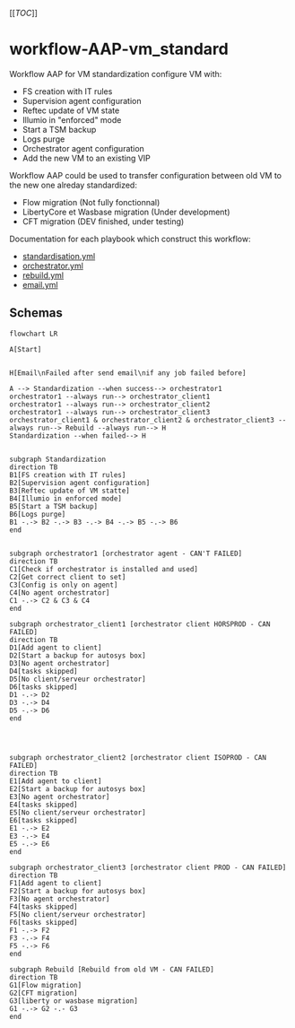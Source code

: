 [[_TOC_]]

# workflow-AAP-vm_standard
Workflow AAP for VM standardization configure VM with:
- FS creation with IT rules
- Supervision agent configuration
- Reftec update of VM state
- Illumio in "enforced" mode
- Start a TSM backup
- Logs purge
- Orchestrator agent configuration
- Add the new VM to an existing VIP

Workflow AAP could be used to transfer configuration between old VM to the new one alreday standardized:
- Flow migration (Not fully fonctionnal)
- LibertyCore et Wasbase migration (Under development)
- CFT migration (DEV finished, under testing)

Documentation for each playbook which construct this workflow:
- [standardisation.yml](https://gitlab-dogen.group.echonet/market-place/ap26167/production-as-code-projects/workflow-aap-vm_standard/-/blob/main/standardisation/README.md)
- [orchestrator.yml](https://gitlab-dogen.group.echonet/market-place/ap26167/production-as-code-projects/workflow-aap-vm_standard/-/blob/main/orchestrator/README.md)
- [rebuild.yml](https://gitlab-dogen.group.echonet/market-place/ap26167/production-as-code-projects/workflow-aap-vm_standard/-/blob/main/rebuild/README.md)
- [email.yml](https://gitlab-dogen.group.echonet/market-place/ap26167/production-as-code-projects/workflow-aap-vm_standard/-/blob/main/email/README.md)

## Schemas
```mermaid
flowchart LR

A[Start]


H[Email\nFailed after send email\nif any job failed before]

A --> Standardization --when success--> orchestrator1 
orchestrator1 --always run--> orchestrator_client1
orchestrator1 --always run--> orchestrator_client2
orchestrator1 --always run--> orchestrator_client3
orchestrator_client1 & orchestrator_client2 & orchestrator_client3 --always run--> Rebuild --always run--> H
Standardization --when failed--> H


subgraph Standardization
direction TB
B1[FS creation with IT rules]
B2[Supervision agent configuration]
B3[Reftec update of VM statte]
B4[Illumio in enforced mode]
B5[Start a TSM backup]
B6[Logs purge]
B1 -.-> B2 -.-> B3 -.-> B4 -.-> B5 -.-> B6
end


subgraph orchestrator1 [orchestrator agent - CAN'T FAILED]
direction TB
C1[Check if orchestrator is installed and used]
C2[Get correct client to set]
C3[Config is only on agent]
C4[No agent orchestrator]
C1 -.-> C2 & C3 & C4
end

subgraph orchestrator_client1 [orchestrator client HORSPROD - CAN FAILED]
direction TB
D1[Add agent to client]
D2[Start a backup for autosys box]
D3[No agent orchestrator]
D4[tasks skipped]
D5[No client/serveur orchestrator]
D6[tasks skipped]
D1 -.-> D2
D3 -.-> D4
D5 -.-> D6
end




subgraph orchestrator_client2 [orchestrator client ISOPROD - CAN FAILED]
direction TB
E1[Add agent to client]
E2[Start a backup for autosys box]
E3[No agent orchestrator]
E4[tasks skipped]
E5[No client/serveur orchestrator]
E6[tasks skipped]
E1 -.-> E2
E3 -.-> E4
E5 -.-> E6
end

subgraph orchestrator_client3 [orchestrator client PROD - CAN FAILED]
direction TB
F1[Add agent to client]
F2[Start a backup for autosys box]
F3[No agent orchestrator]
F4[tasks skipped]
F5[No client/serveur orchestrator]
F6[tasks skipped]
F1 -.-> F2
F3 -.-> F4
F5 -.-> F6
end

subgraph Rebuild [Rebuild from old VM - CAN FAILED]
direction TB
G1[Flow migration]
G2[CFT migration]
G3[liberty or wasbase migration]
G1 -.-> G2 -.- G3
end

```


